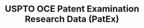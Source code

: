 ---
bigquery: https://console.cloud.google.com/bigquery?p=patents-public-data&d=uspto_oce_pair&page=dataset
citation: 'Graham, S. Marco, A., and Miller, A. (2015). “The USPTO Patent Examination
  Research Dataset: A Window on the Process of Patent Examination.”'
contributors: Graham, S. Marco, A., Miller, A.
cost: None
description: The latest version of PatEx (referred to below as the 2020 release) contains
  detailed information on nearly 11.9 million publicly-viewable provisional and non-provisional
  patent applications to the USPTO and over 4.6 million Patent Cooperation Treaty
  (PCT) applications. It is based on data that OCE downloaded from the Patent Examination
  Data System (PEDS) in April, 2021. The PEDS data are sourced from Public PAIR. The
  first time that OCE used PEDS as the basis of PatEx was for the 2019 release. We
  took the PEDS data and organized it into the familiar PatEx data files, which are
  based on the organization of the Public PAIR portal. The data files include information
  on each application’s characteristics, prosecution history, continuation history,
  claims of foreign priority, patent term adjustment history, publication history,
  and correspondence address information.
documentation: 'For the 2019 and later releases, new technical documentation is available
  https://www.uspto.gov/sites/default/files/documents/PatEx-2019-Technical-Doc.pdf


  A document describing the 2014-2017 data sets is available and can be cited as:
  Graham, Stuart J.H. and Marco, Alan C. and Miller, Richard, The USPTO Patent Examination
  Research Dataset: A Window on the Process of Patent Examination (November 30, 2015).
  Available at SSRN: https://ssrn.com/abstract=2702637.'
last_edit: Mon, 04 Apr 2022 19:06:22 GMT
location: https://www.uspto.gov/ip-policy/economic-research/research-datasets/patent-examination-research-dataset-public-pair
maintained_by: EconomicsData@uspto.gov
related_publications: https://ssrn.com/abstract=29956744, https://ssrn.com/abstract=2702637
schema_fields: '[''correspondence_name_line_2'', ''file_location'', ''inventor_country_name'',
  ''appl_status_date'', ''correspondence_city'', ''correspondence_country_code'',
  ''uspc_subclass'', ''abandon_date'', ''event_description'', ''patent_issue_date'',
  ''status_description'', ''earliest_pgpub_date'', ''foreign_parent_date'', ''examiner_art_unit'',
  ''child_application_number'', ''correspondence_street_line_1'', ''inventor_rank'',
  ''aia_first_to_file'', ''continuation_type'', ''foreign_parent_id'', ''correspondence_postal_code'',
  ''inventor_country_code'', ''correspondence_street_line_2'', ''patent_number'',
  ''inventor_name_first'', ''filing_date'', ''invention_subject_matter'', ''inventor_name_last'',
  ''confirm_number'', ''disposal_type'', ''event_code'', ''status_code'', ''application_number'',
  ''examiner_id'', ''inventor_name_middle'', ''parent_country'', ''examiner_name_middle'',
  ''customer_number'', ''application_type'', ''atty_docket_number'', ''earliest_pgpub_number'',
  ''correspondence_country_name'', ''wipo_pub_number'', ''child_filing_date'', ''correspondence_region_code'',
  ''application_number_pair'', ''parent_country_code'', ''correspondence_name_line_1'',
  ''uspc_class'', ''examiner_name_last'', ''file_location_date'', ''small_entity_indicator'',
  ''parent_application_number'', ''recorded_date'', ''wipo_pub_date'', ''sequence_number'',
  ''inventor_address_type'', ''appl_status_code'', ''inventor_region_code'', ''invention_title'',
  ''parent_filing_date'', ''correspondence_region_name'', ''examiner_name_first'']'
shortname: patex
tags:
- patents
- legal
- history
terms_of_use: 'USPTO’s online databases are not designed or intended to be a source
  for bulk downloads of USPTO data when accessed through the website’s interfaces.
  Individuals, companies, IP addresses, or blocks of IP addresses who, in effect,
  deny or decrease service by generating unusually high numbers of database accesses
  (searches, pages, or hits), whether generated manually or in an automated fashion,
  may be denied access to USPTO servers without notice.


  Bulk data products may be separately obtained from the USPTO, either for free or
  at the cost of dissemination. For details, see information on Electronic Bulk Data
  Products: https://www.uspto.gov/learning-and-resources/electronic-bulk-data-products'
title: USPTO OCE Patent Examination Research Data (PatEx)
uuid: 4342caa7-23af-420c-b2f6-6088f133df6a
---